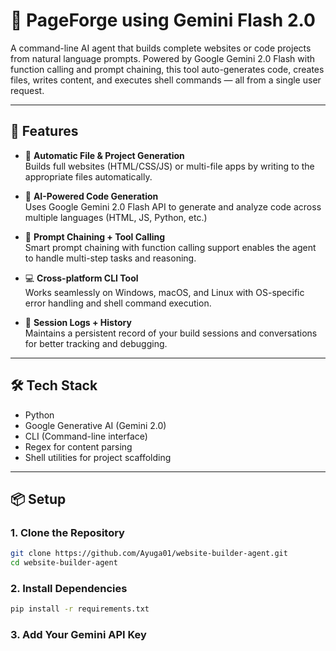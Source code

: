 # 🧠 PageForge using Gemini Flash 2.0

A command-line AI agent that builds complete websites or code projects from natural language prompts. Powered by Google Gemini 2.0 Flash with function calling and prompt chaining, this tool auto-generates code, creates files, writes content, and executes shell commands — all from a single user request.

---

## 🚀 Features

- 🔧 **Automatic File & Project Generation**  
  Builds full websites (HTML/CSS/JS) or multi-file apps by writing to the appropriate files automatically.

- 🧠 **AI-Powered Code Generation**  
  Uses Google Gemini 2.0 Flash API to generate and analyze code across multiple languages (HTML, JS, Python, etc.)

- 🧩 **Prompt Chaining + Tool Calling**  
  Smart prompt chaining with function calling support enables the agent to handle multi-step tasks and reasoning.

- 💻 **Cross-platform CLI Tool**  
  Works seamlessly on Windows, macOS, and Linux with OS-specific error handling and shell command execution.

- 📝 **Session Logs + History**  
  Maintains a persistent record of your build sessions and conversations for better tracking and debugging.

---

## 🛠️ Tech Stack

- Python
- Google Generative AI (Gemini 2.0)
- CLI (Command-line interface)
- Regex for content parsing
- Shell utilities for project scaffolding

---

## 📦 Setup

### 1. Clone the Repository
```bash
git clone https://github.com/Ayuga01/website-builder-agent.git
cd website-builder-agent
```
### 2.  Install Dependencies
``` bash
pip install -r requirements.txt
```

### 3.  Add Your Gemini API Key
